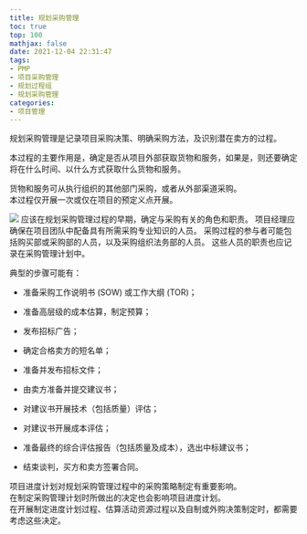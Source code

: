 ```yaml
---
title: 规划采购管理
toc: true
top: 100
mathjax: false
date: 2021-12-04 22:31:47
tags:
- PMP
- 项目采购管理
- 规划过程组
- 规划采购管理
categories:
- 项目管理
---
```

规划采购管理是记录项目采购决策、明确采购方法，及识别潜在卖方的过程。

本过程的主要作用是，确定是否从项目外部获取货物和服务，如果是，则还要确定将在什么时间、以什么方式获取什么货物和服务。

货物和服务可从执行组织的其他部门采购，或者从外部渠道采购。  
本过程仅开展一次或仅在项目的预定义点开展。  

<img src="https://ddabb.github.io/photos/pmpimages/数据流向图/12.1规划采购管理.png"/>
应该在规划采购管理过程的早期，确定与采购有关的角色和职责。  
项目经理应确保在项目团队中配备具有所需采购专业知识的人员。  
采购过程的参与者可能包括购买部或采购部的人员，以及采购组织法务部的人员。  
这些人员的职责也应记录在采购管理计划中。

典型的步骤可能有：

- 准备采购工作说明书 (SOW) 或工作大纲 (TOR)； 

- 准备高层级的成本估算，制定预算；  

- 发布招标广告； 
- 确定合格卖方的短名单；  

- 准备并发布招标文件；  

- 由卖方准备并提交建议书；  

- 对建议书开展技术（包括质量）评估；  

- 对建议书开展成本评估；  

- 准备最终的综合评估报告（包括质量及成本），选出中标建议书； 
- 结束谈判，买方和卖方签署合同。  

项目进度计划对规划采购管理过程中的采购策略制定有重要影响。  
在制定采购管理计划时所做出的决定也会影响项目进度计划。  
在开展制定进度计划过程、估算活动资源过程以及自制或外购决策制定时，都需要考虑这些决定。

